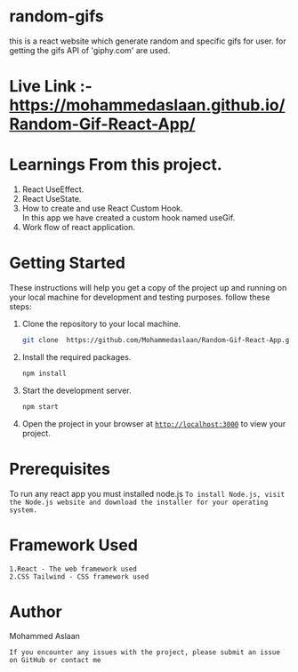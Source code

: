 # random-gifs
this is a react website which generate random and specific gifs for user. for getting the gifs API of 'giphy.com' are used. 

# Live Link :- https://mohammedaslaan.github.io/Random-Gif-React-App/



# Learnings From this project.
  1. React UseEffect.
  2. React UseState.
  3. How to create and use React Custom Hook. <br/>
     In this app we have created a custom hook named useGif.
  4. Work flow of react application.
  
# Getting Started
These instructions will help you get a copy of the project up and running on your local machine for development and testing purposes.
follow these steps:

1. Clone the repository to your local machine.
    ```sh
    git clone  https://github.com/Mohammedaslaan/Random-Gif-React-App.git
    ```

1. Install the required packages.
    ```sh
    npm install
    ```

1. Start the development server.
    ```sh
    npm start
    ```
1. Open the project in your browser at [`http://localhost:3000`](http://localhost:3000) to view your project.

# Prerequisites
To run any react app you must installed node.js
     ```
    To install Node.js, visit the Node.js website and download the installer for your operating system.
    ```


# Framework Used
    
    1.React - The web framework used
    2.CSS Tailwind - CSS framework used
    
  
 

# Author
Mohammed Aslaan 

```If you encounter any issues with the project, please submit an issue on GitHub or contact me```
